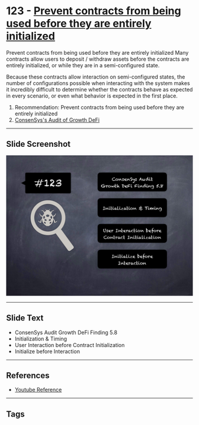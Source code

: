 
# 123 - [Prevent contracts from being used before they are entirely initialized](./Prevent%20contracts%20from%20being%20used%20before%20they%20are%20entirely%20initialized.md)

Prevent contracts from being used before they are entirely initialized Many contracts allow users to deposit / withdraw assets before the contracts are entirely initialized, or while they are in a semi-configured state. 

Because these contracts allow interaction on semi-configured states, the number of configurations possible when interacting with the system makes it incredibly difficult to determine whether the contracts behave as expected in every scenario, or even what behavior is expected in the first place.

1. Recommendation: Prevent contracts from being used before they are entirely initialized
2. [ConsenSys's Audit of Growth DeFi](https://consensys.net/diligence/audits/2020/12/growth-defi-v1/#prevent-contracts-from-being-used-before-they-are-entirely-initialized)
___
## Slide Screenshot
![123.png](../../images/8.%20Audit%20Findings%20201/123.png)
___
## Slide Text
- ConsenSys Audit Growth DeFi Finding 5.8
- Initialization & Timing
- User Interaction before Contract Initialization
- Initialize before Interaction
___
## References
- [Youtube Reference](https://youtu.be/yphqu2N35X4?t=130)
___
## Tags
